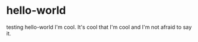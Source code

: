 # hello-world
testing hello-world
I'm cool.  It's cool that I'm cool and I'm not afraid to say it. 
